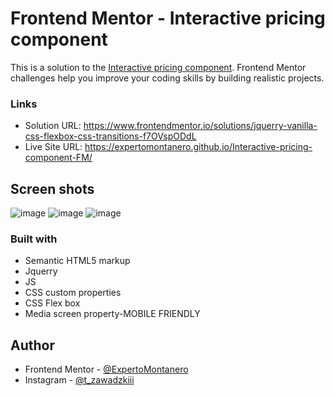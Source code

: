 # Frontend Mentor - Interactive pricing component

This is a solution to the [Interactive pricing component](https://www.frontendmentor.io/challenges/interactive-pricing-component-t0m8PIyY8/hub). Frontend Mentor challenges help you improve your coding skills by building realistic projects. 

### Links

- Solution URL: https://www.frontendmentor.io/solutions/jquerry-vanilla-css-flexbox-css-transitions-f7OVspODdL
- Live Site URL: https://expertomontanero.github.io/Interactive-pricing-component-FM/

## Screen shots

![image](https://github.com/ExpertoMontanero/Interactive-pricing-component-FM/assets/103272474/80fd149d-6743-418a-bb42-441fe5889767)
![image](https://github.com/ExpertoMontanero/Interactive-pricing-component-FM/assets/103272474/9ad0de62-e7bf-4f6c-8801-4c494920012a)
![image](https://github.com/ExpertoMontanero/Interactive-pricing-component-FM/assets/103272474/4bd10fbb-a8cc-46f8-a044-43a0d08f869f)

### Built with

- Semantic HTML5 markup
- Jquerry
- JS
- CSS custom properties
- CSS Flex box
- Media screen property-MOBILE FRIENDLY

## Author

- Frontend Mentor - [@ExpertoMontanero](https://www.frontendmentor.io/profile/ExpertoMontanero)
- Instagram - [@t_zawadzkiii](https://www.instagram.com/t_zawadzkiii/)
